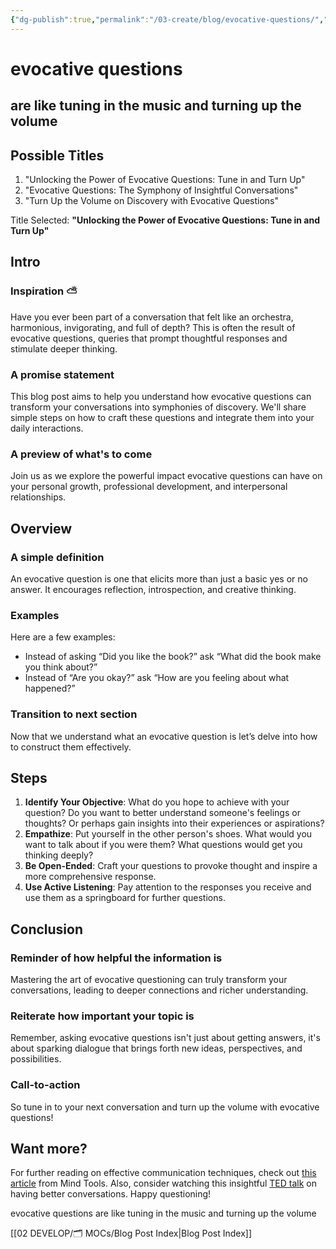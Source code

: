 ```yaml
---
{"dg-publish":true,"permalink":"/03-create/blog/evocative-questions/","tags":["questions"]}
---
```





# evocative questions 
## are like tuning in the music and turning up the volume



## Possible Titles
1. "Unlocking the Power of Evocative Questions: Tune in and Turn Up"
2. "Evocative Questions: The Symphony of Insightful Conversations"
3. "Turn Up the Volume on Discovery with Evocative Questions"

Title Selected: **"Unlocking the Power of Evocative Questions: Tune in and Turn Up"**

## Intro
### Inspiration ⛅
Have you ever been part of a conversation that felt like an orchestra, harmonious, invigorating, and full of depth? This is often the result of evocative questions, queries that prompt thoughtful responses and stimulate deeper thinking.

### A promise statement
This blog post aims to help you understand how evocative questions can transform your conversations into symphonies of discovery. We'll share simple steps on how to craft these questions and integrate them into your daily interactions.

### A preview of what's to come
Join us as we explore the powerful impact evocative questions can have on your personal growth, professional development, and interpersonal relationships.

## Overview
### A simple definition
An evocative question is one that elicits more than just a basic yes or no answer. It encourages reflection, introspection, and creative thinking.

### Examples 
Here are a few examples:
* Instead of asking “Did you like the book?” ask “What did the book make you think about?” 
* Instead of “Are you okay?” ask “How are you feeling about what happened?”

### Transition to next section 
Now that we understand what an evocative question is let’s delve into how to construct them effectively.

## Steps 
1. **Identify Your Objective**: What do you hope to achieve with your question? Do you want to better understand someone's feelings or thoughts? Or perhaps gain insights into their experiences or aspirations?
2. **Empathize**: Put yourself in the other person's shoes. What would you want to talk about if you were them? What questions would get you thinking deeply?
3. **Be Open-Ended**: Craft your questions to provoke thought and inspire a more comprehensive response.
4. **Use Active Listening**: Pay attention to the responses you receive and use them as a springboard for further questions.

## Conclusion
### Reminder of how helpful the information is
Mastering the art of evocative questioning can truly transform your conversations, leading to deeper connections and richer understanding. 

### Reiterate how important your topic is
Remember, asking evocative questions isn't just about getting answers, it's about sparking dialogue that brings forth new ideas, perspectives, and possibilities.

### Call-to-action
So tune in to your next conversation and turn up the volume with evocative questions!

## Want more?
For further reading on effective communication techniques, check out [this article](https://www.mindtools.com/pages/article/newTMC_88.htm) from Mind Tools. Also, consider watching this insightful [TED talk](https://www.ted.com/talks/celeste_headlee_10_ways_to_have_a_better_conversation) on having better conversations. Happy questioning!




evocative questions are like tuning in the music and turning up the volume


[[02 DEVELOP/🗂️ MOCs/Blog Post Index\|Blog Post Index]]